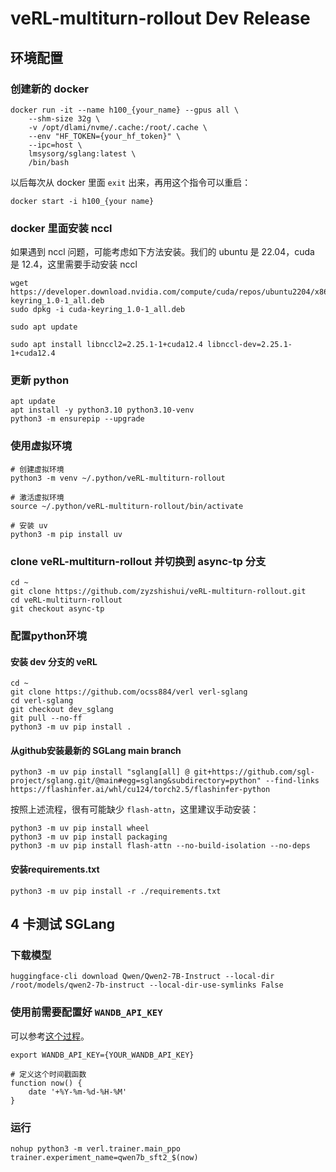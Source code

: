 # veRL-multiturn-rollout Dev Release

## 环境配置

### 创建新的 docker

```
docker run -it --name h100_{your_name} --gpus all \
    --shm-size 32g \
    -v /opt/dlami/nvme/.cache:/root/.cache \
    --env "HF_TOKEN={your_hf_token}" \
    --ipc=host \
    lmsysorg/sglang:latest \
    /bin/bash
```

以后每次从 docker 里面 `exit` 出来，再用这个指令可以重启：

```
docker start -i h100_{your name}
```

### docker 里面安装 nccl

如果遇到 nccl 问题，可能考虑如下方法安装。我们的 ubuntu 是 22.04，cuda 是 12.4，这里需要手动安装 nccl

```
wget https://developer.download.nvidia.com/compute/cuda/repos/ubuntu2204/x86_64/cuda-keyring_1.0-1_all.deb
sudo dpkg -i cuda-keyring_1.0-1_all.deb

sudo apt update

sudo apt install libnccl2=2.25.1-1+cuda12.4 libnccl-dev=2.25.1-1+cuda12.4
```

### 更新 python

```
apt update
apt install -y python3.10 python3.10-venv
python3 -m ensurepip --upgrade
```

### 使用虚拟环境

```
# 创建虚拟环境
python3 -m venv ~/.python/veRL-multiturn-rollout

# 激活虚拟环境
source ~/.python/veRL-multiturn-rollout/bin/activate

# 安装 uv
python3 -m pip install uv
```

### clone veRL-multiturn-rollout 并切换到 async-tp 分支

```
cd ~
git clone https://github.com/zyzshishui/veRL-multiturn-rollout.git
cd veRL-multiturn-rollout
git checkout async-tp
```

### 配置python环境

#### 安装 dev 分支的 veRL

```
cd ~
git clone https://github.com/ocss884/verl verl-sglang
cd verl-sglang
git checkout dev_sglang
git pull --no-ff
python3 -m uv pip install .
```

#### 从github安装最新的 SGLang main branch

```
python3 -m uv pip install "sglang[all] @ git+https://github.com/sgl-project/sglang.git/@main#egg=sglang&subdirectory=python" --find-links https://flashinfer.ai/whl/cu124/torch2.5/flashinfer-python
```

按照上述流程，很有可能缺少 `flash-attn`，这里建议手动安装：

```
python3 -m uv pip install wheel
python3 -m uv pip install packaging
python3 -m uv pip install flash-attn --no-build-isolation --no-deps
```

#### 安装requirements.txt

```
python3 -m uv pip install -r ./requirements.txt
```

## 4 卡测试 SGLang

### 下载模型

```
huggingface-cli download Qwen/Qwen2-7B-Instruct --local-dir /root/models/qwen2-7b-instruct --local-dir-use-symlinks False
```

### 使用前需要配置好 `WANDB_API_KEY`

可以参考[这个过程](https://community.wandb.ai/t/where-can-i-find-the-api-token-for-my-project/7914)。

```
export WANDB_API_KEY={YOUR_WANDB_API_KEY}

# 定义这个时间戳函数
function now() {
    date '+%Y-%m-%d-%H-%M'
}
```

### 运行

```
nohup python3 -m verl.trainer.main_ppo trainer.experiment_name=qwen7b_sft2_$(now)
```

